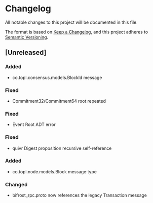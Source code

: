 # Changelog

All notable changes to this project will be documented in this file.

The format is based on [Keep a Changelog](https://keepachangelog.com/en/1.0.0/),
and this project adheres to [Semantic Versioning](https://semver.org/spec/v2.0.0.html).

## [Unreleased]

### Added
- co.topl.consensus.models.BlockId message

### Fixed
- Commitment32/Commitment64 root repeated

### Fixed
- Event Root ADT error

### Fixed
- quivr Digest proposition recursive self-reference

### Added 
- co.topl.node.models.Block message type

### Changed
- bifrost_rpc.proto now references the legacy Transaction message
